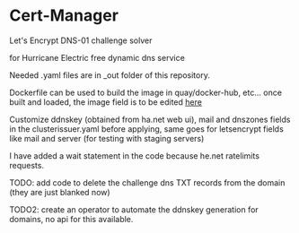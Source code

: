 # Cert-Manager 

Let's Encrypt DNS-01 challenge solver

for Hurricane Electric free dynamic dns service

Needed .yaml files are in _out folder of this repository.

Dockerfile can be used to build the image in quay/docker-hub, etc...
once built and loaded, the image field is to be edited [here](https://github.com/gattytto/cert-manager-acme-he-webhook/blob/efabef18c815d6193929e80b26cba5ddba41ba93/_out/rendered-manifest.yaml#L215)

Customize ddnskey (obtained from ha.net web ui), mail and dnszones fields in the clusterissuer.yaml before applying, 
same goes for letsencrypt fields like mail and server (for testing with staging servers)

I have added a wait statement in the code because he.net ratelimits requests. 

TODO: add code to delete the challenge dns TXT records from the domain (they are just blanked now)

TODO2: create an operator to automate the ddnskey generation for domains, no api for this available.



